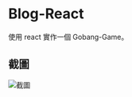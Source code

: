 # Blog-React
使用 react 實作一個 Gobang-Game。
## 截圖
![截圖](https://github.com/Wozski/Gobang-Game/blob/main/GoBang.png)

